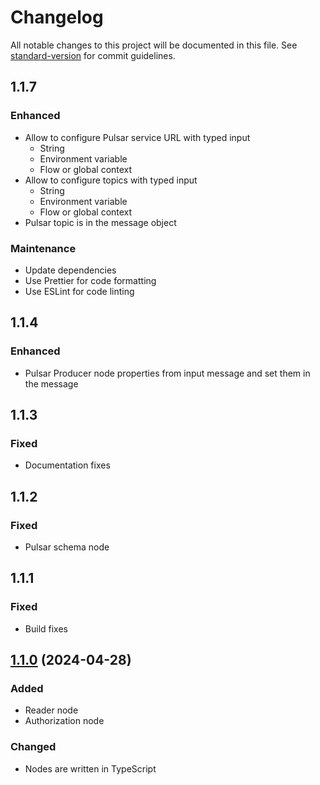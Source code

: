 # Changelog

All notable changes to this project will be documented in this file. See [standard-version](https://github.com/conventional-changelog/standard-version) for commit guidelines.

## 1.1.7

### Enhanced

- Allow to configure Pulsar service URL with typed input
  - String
  - Environment variable
  - Flow or global context
- Allow to configure topics with typed input
  - String
  - Environment variable
  - Flow or global context
- Pulsar topic is in the message object

### Maintenance

- Update dependencies
- Use Prettier for code formatting
- Use ESLint for code linting

## 1.1.4

### Enhanced

- Pulsar Producer node properties from input message and set them in the message

## 1.1.3

### Fixed

- Documentation fixes

## 1.1.2

### Fixed

- Pulsar schema node

## 1.1.1

### Fixed

- Build fixes

## [1.1.0](https://github.com/ng-galien/node-red-contrib-pulsar/compare/v1.0.2...v1.1.0) (2024-04-28)

### Added

- Reader node
- Authorization node

### Changed

- Nodes are written in TypeScript

